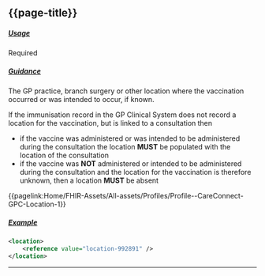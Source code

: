 ## {{page-title}}

<h5><ins>Usage</ins></h5>

<span class="mro-circle required" title="Required"></span> Required


<h5><ins>Guidance</ins></h5>

The GP practice, branch surgery or other location where the vaccination occurred or was intended to occur, if known.

If the immunisation record in the GP Clinical System does not record a location for the vaccination, but is linked to a consultation then

- if the vaccine was administered or was intended to be administered during the consultation the location **MUST** be populated with the location of the consultation
- if the vaccine was **NOT** administered or intended to be administered during the consultation and the location for the vaccination is therefore unknown, then a location **MUST** be absent

<i class="fa fa-link"></i> {{pagelink:Home/FHIR-Assets/All-assets/Profiles/Profile--CareConnect-GPC-Location-1}}

<h5><ins>Example</ins></h5>

```xml
<location>
    <reference value="location-992891" />
</location>
```

---